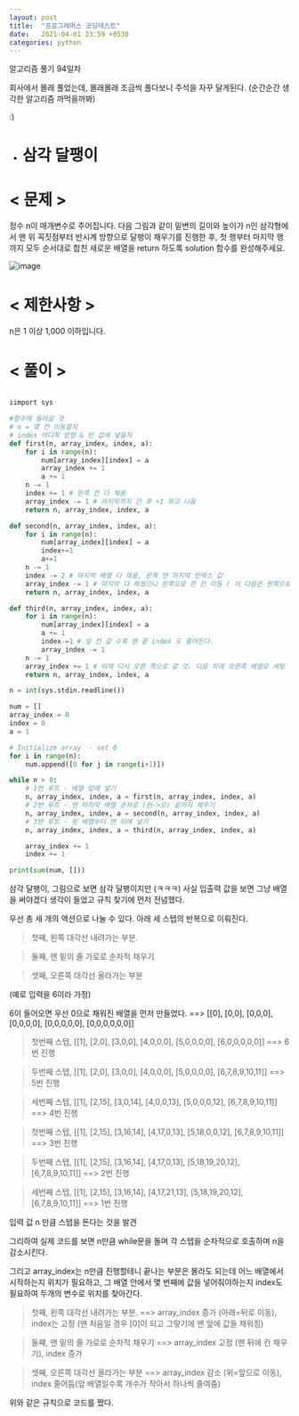 ```yaml
---
layout: post
title:  "프로그래머스 코딩테스트"
date:   2021-04-01 23:59 +0530
categories: python
---
```


알고리즘 풀기 94일차

회사에서 몰래 풀었는데, 몰래몰래 조금씩 풀다보니 주석을 자꾸 달게된다. (순간순간 생각한 알고리즘 까먹을까봐)

:)

- # 삼각 달팽이


# < 문제 >

정수 n이 매개변수로 주어집니다. 다음 그림과 같이 밑변의 길이와 높이가 n인 삼각형에서 맨 위 꼭짓점부터 반시계 방향으로 달팽이 채우기를 진행한 후, 첫 행부터 마지막 행까지 모두 순서대로 합친 새로운 배열을 return 하도록 solution 함수를 완성해주세요.

![image](https://user-images.githubusercontent.com/50662636/113160289-541f4b80-9278-11eb-9f79-beff47fc2468.png)

# < 제한사항 >

n은 1 이상 1,000 이하입니다.


# < 풀이 >

```python

iimport sys

#함수에 들어갈 것
# n = 몇 칸 이동할지
# index 어디쪽 방향 & 빈 값에 넣을지 
def first(n, array_index, index, a):
    for i in range(n):
        num[array_index][index] = a
        array_index += 1
        a += 1
    n -= 1
    index += 1 # 왼쪽 칸 다 채움
    array_index -= 1 # 마지막까지 간 후 +1 하고 나옴
    return n, array_index, index, a

def second(n, array_index, index, a):
    for i in range(n):
        num[array_index][index] = a
        index+=1
        a+=1
    n -= 1
    index -= 2 # 마지막 배열 다 채움, 왼쪽 맨 마지막 인덱스 값
    array_index -= 1 # 마지막 다 채웠으니 왼쪽으로 한 칸 이동 ( 이 다음은 왼쪽으로 갈 것 )
    return n, array_index, index, a

def third(n, array_index, index, a):
    for i in range(n):
        num[array_index][index] = a
        a += 1
        index-=1 # 앞 칸 갈 수록 맨 끝 index 도 줄어든다.
        array_index -= 1
    n -= 1
    array_index += 1 # 이제 다시 오른 쪽으로 갈 것. 다음 차례 오른쪽 배열로 세팅
    return n, array_index, index, a

n = int(sys.stdin.readline())

num = []
array_index = 0
index = 0
a = 1

# Initialize array  - set 0
for i in range(n):
    num.append([0 for j in range(i+1)])

while n > 0:
    # 1번 루트 - 배열 앞에 넣기
    n, array_index, index, a = first(n, array_index, index, a)
    # 2번 루트 - 맨 마지막 배열 순차로 (왼->오) 끝까지 채우기
    n, array_index, index, a = second(n, array_index, index, a)
    # 3번 루트 - 뒷 배열부터 맨 뒤에 넣기
    n, array_index, index, a = third(n, array_index, index, a)

    array_index += 1
    index += 1

print(sum(num, []))

```

삼각 달팽이, 그림으로 보면 삼각 달팽이지만 (ㅋㅋㅋ) 사실 입출력 값을 보면 그냥 배열을 써야겠다 생각이 들었고 규칙 찾기에 먼저 전념했다. 

우선 총 세 개의 액션으로 나눌 수 있다. 아래 세 스텝의 반복으로 이뤄진다. 


> 첫째, 왼쪽 대각선 내려가는 부분.

> 둘째, 맨 밑의 줄 가로로 순차적 채우기

> 셋째, 오른쪽 대각선 올라가는 부분


(예로 입력을 6이라 가정)

6이 들어오면 우선 0으로 채워진 배열을 먼저 만들었다. ==> [[0], [0,0], [0,0,0], [0,0,0,0], [0,0,0,0,0], [0,0,0,0,0,0]]

> 첫번째 스텝, [[1], [2,0], [3,0,0], [4,0,0,0], [5,0,0,0,0], [6,0,0,0,0,0]] ==> 6번 진행

> 두번째 스텝, [[1], [2,0], [3,0,0], [4,0,0,0], [5,0,0,0,0], [6,7,8,9,10,11]] ==> 5번 진행

> 세번째 스텝, [[1], [2,15], [3,0,14], [4,0,0,13], [5,0,0,0,12], [6,7,8,9,10,11]] ==> 4번 진행

> 첫번째 스텝, [[1], [2,15], [3,16,14], [4,17,0,13], [5,18,0,0,12], [6,7,8,9,10,11]] ==> 3번 진행

> 두번째 스텝, [[1], [2,15], [3,16,14], [4,17,0,13], [5,18,19,20,12], [6,7,8,9,10,11]] ==> 2번 진행

> 세번째 스텝, [[1], [2,15], [3,16,14], [4,17,21,13], [5,18,19,20,12], [6,7,8,9,10,11]] ==> 1번 진행

입력 값 n 만큼 스텝을 돈다는 것을 발견

그리하여 실제 코드를 보면 n만큼 while문을 돌며 각 스텝을 순차적으로 호출하며 n을 감소시킨다. 

그리고 array_index는 n만큼 진행할테니 끝나는 부분은 몰라도 되는데 어느 배열에서 시작하는지 위치가 필요하고, 그 배열 안에서 몇 번째에 값을 넣어줘야하는지 index도 필요하여 두개의 변수로 위치를 찾아간다.

> 첫째, 왼쪽 대각선 내려가는 부분. ==> array_index 증가 (아래=뒤로 이동), index는 고정 (맨 처음일 경우 [0]이 되고 그렇기에 맨 앞에 값들 채워짐)

> 둘째, 맨 밑의 줄 가로로 순차적 채우기 ==> array_index 고정 (맨 뒤에 칸 채우기), index 증가

> 셋째, 오른쪽 대각선 올라가는 부분 ==> array_index 감소 (위=앞으로 이동), index 줄어듬(앞 배열일수록 개수가 작아서 하나씩 줄여줌)



위와 같은 규칙으로 코드를 짰다.
